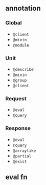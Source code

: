 ## annotation

### Global

- `@client`
- `@mixin`
- `@module`

### Unit

- `@describe`
- `@mixin`
- `@group`
- `@client`

### Request

- `@eval`
- `@query`

### Response

- `@eval`
- `@query`
- `@arraylike`
- `@partial`
- `@exist`

## eval fn
